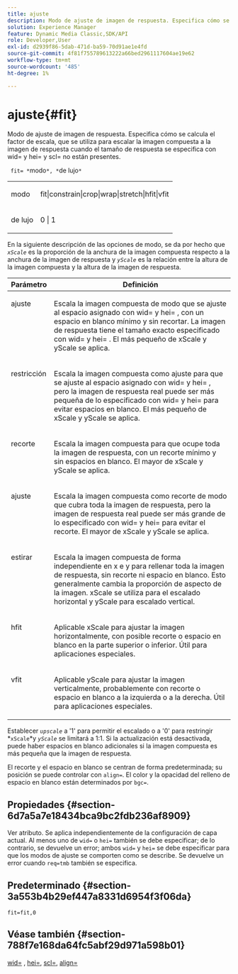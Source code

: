 ```yaml
---
title: ajuste
description: Modo de ajuste de imagen de respuesta. Especifica cómo se calcula el factor de escala, que se utiliza para escalar la imagen compuesta a la imagen de respuesta cuando el tamaño de respuesta se especifica con wid= y hei= y scl= no están presentes.
solution: Experience Manager
feature: Dynamic Media Classic,SDK/API
role: Developer,User
exl-id: d2939f86-5dab-471d-ba59-70d91ae1e4fd
source-git-commit: 4f81f755789613222a66bed2961117604ae19e62
workflow-type: tm+mt
source-wordcount: '485'
ht-degree: 1%

---
```


# ajuste{#fit}

Modo de ajuste de imagen de respuesta. Especifica cómo se calcula el factor de escala, que se utiliza para escalar la imagen compuesta a la imagen de respuesta cuando el tamaño de respuesta se especifica con wid= y hei= y scl= no están presentes.

` fit= *`modo`*, *`de lujo`*`

<table id="simpletable_50FBDC6B7CB2448891DD0F491DEB5ACF"> 
 <tr class="strow"> 
  <td class="stentry"> <p> <span class="codeph"> <span class="varname"> modo </span> </span> </p> </td> 
  <td class="stentry"> <p> <span class="codeph"> fit|constrain|crop|wrap|stretch|hfit|vfit </span> </p> </td> 
 </tr> 
 <tr class="strow"> 
  <td class="stentry"> <p> <span class="codeph"> <span class="varname"> de lujo </span> </span> </p> </td> 
  <td class="stentry"> <p> <span class="codeph"> 0 | 1 </span> </p> </td> 
 </tr> 
</table>

En la siguiente descripción de las opciones de modo, se da por hecho que *`xScale`* es la proporción de la anchura de la imagen compuesta respecto a la anchura de la imagen de respuesta y *`yScale`* es la relación entre la altura de la imagen compuesta y la altura de la imagen de respuesta.

<table id="table_33408ECA9D164AFAA249F8589060545E"> 
 <thead> 
  <tr> 
   <th colname="col1" class="entry"> Parámetro </th> 
   <th colname="col2" class="entry"> Definición </th> 
  </tr> 
 </thead>
 <tbody> 
  <tr valign="top"> 
   <td colname="col1"> <p> <span class="codeph"> ajuste </span> </p> </td> 
   <td colname="col2"> <p>Escala la imagen compuesta de modo que se ajuste al espacio asignado con <span class="codeph"> wid= </span> y <span class="codeph"> hei= </span>, con un espacio en blanco mínimo y sin recortar. La imagen de respuesta tiene el tamaño exacto especificado con <span class="codeph"> wid= </span> y <span class="codeph"> hei= </span>. El más pequeño de <span class="varname"> xScale </span> y <span class="varname"> yScale </span> se aplica. </p> </td> 
  </tr> 
  <tr valign="top"> 
   <td colname="col1"> <p> <span class="codeph"> restricción </span> </p> </td> 
   <td colname="col2"> <p>Escala la imagen compuesta como <span class="codeph"> ajuste </span> para que se ajuste al espacio asignado con <span class="codeph"> wid= </span> y <span class="codeph"> hei= </span>, pero la imagen de respuesta real puede ser más pequeña de lo especificado con <span class="codeph"> wid= </span> y <span class="codeph"> hei= </span> para evitar espacios en blanco. El más pequeño de <span class="varname"> xScale </span> y <span class="varname"> yScale </span> se aplica. </p> </td> 
  </tr> 
  <tr valign="top"> 
   <td colname="col1"> <p> <span class="codeph"> recorte </span> </p> </td> 
   <td colname="col2"> <p>Escala la imagen compuesta para que ocupe toda la imagen de respuesta, con un recorte mínimo y sin espacios en blanco. El mayor de <span class="varname"> xScale </span> y <span class="varname"> yScale </span> se aplica. </p> </td> 
  </tr> 
  <tr valign="top"> 
   <td colname="col1"> <p> <span class="codeph"> ajuste </span> </p> </td> 
   <td colname="col2"> <p>Escala la imagen compuesta como <span class="codeph"> recorte </span> de modo que cubra toda la imagen de respuesta, pero la imagen de respuesta real puede ser más grande de lo especificado con <span class="codeph"> wid= </span> y <span class="codeph"> hei= </span> para evitar el recorte. El mayor de <span class="varname"> xScale </span> y <span class="varname"> yScale </span>se aplica. </p> </td> 
  </tr> 
  <tr valign="top"> 
   <td colname="col1"> <p> <span class="codeph"> estirar </span> </p> </td> 
   <td colname="col2"> <p>Escala la imagen compuesta de forma independiente en x e y para rellenar toda la imagen de respuesta, sin recorte ni espacio en blanco. Esto generalmente cambia la proporción de aspecto de la imagen. <span class="varname"> xScale </span> se utiliza para el escalado horizontal y <span class="varname"> yScale </span> para escalado vertical. </p> </td> 
  </tr> 
  <tr valign="top"> 
   <td colname="col1"> <p> <span class="codeph"> hfit </span> </p> </td> 
   <td colname="col2"> <p>Aplicable <span class="varname"> xScale </span> para ajustar la imagen horizontalmente, con posible recorte o espacio en blanco en la parte superior o inferior. Útil para aplicaciones especiales. </p> </td> 
  </tr> 
  <tr valign="top"> 
   <td colname="col1"> <p> <span class="codeph"> vfit </span> </p> </td> 
   <td colname="col2"> <p>Aplicable <span class="varname"> yScale </span> para ajustar la imagen verticalmente, probablemente con recorte o espacio en blanco a la izquierda o a la derecha. Útil para aplicaciones especiales. </p> </td> 
  </tr> 
 </tbody> 
</table>

Establecer *`upscale`* a &#39;1&#39; para permitir el escalado o a &#39;0&#39; para restringir *`xScale`*y *`yScale`* se limitará a 1:1. Si la actualización está desactivada, puede haber espacios en blanco adicionales si la imagen compuesta es más pequeña que la imagen de respuesta.

El recorte y el espacio en blanco se centran de forma predeterminada; su posición se puede controlar con `align=`. El color y la opacidad del relleno de espacio en blanco están determinados por `bgc=`.

## Propiedades {#section-6d7a5a7e18434bca9bc2fdb236af8909}

Ver atributo. Se aplica independientemente de la configuración de capa actual. Al menos uno de `wid=` o `hei=` también se debe especificar; de lo contrario, se devuelve un error; ambos `wid=` y `hei=` se debe especificar para que los modos de ajuste se comporten como se describe. Se devuelve un error cuando `req=tmb` también se especifica.

## Predeterminado {#section-3a553b4b29ef447a8331d6954f3f06da}

`fit=fit,0`

## Véase también {#section-788f7e168da64fc5abf29d971a598b01}

[wid=](../../../../../is-api/http-ref/image-serving-api-ref/c-http-protocol-reference/c-command-reference/r-is-http-wid.md#reference-bfeadcb67bf4485f851eb21345527e47) , [hei=](../../../../../is-api/http-ref/image-serving-api-ref/c-http-protocol-reference/c-command-reference/r-is-http-hei.md#reference-6d6f556ccc0e4b98a815e8a5c1944a96), [scl=](../../../../../is-api/http-ref/image-serving-api-ref/c-http-protocol-reference/c-command-reference/r-scl.md#reference-b2a74e493d0d407e98fe350551ba3fcc), [align=](../../../../../is-api/http-ref/image-serving-api-ref/c-http-protocol-reference/c-command-reference/r-align.md#reference-b7d6b87c75124d78884f916dd6544bc7)
